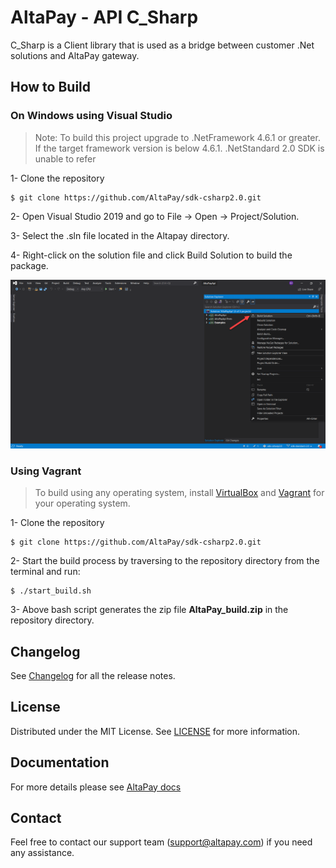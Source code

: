 AltaPay - API C_Sharp
=====================

C_Sharp is a Client library that is used as a bridge between customer .Net solutions and AltaPay gateway.


## How to Build

### On Windows using Visual Studio 

> Note: To build this project upgrade to .NetFramework 4.6.1 or greater. If the target framework version is below 4.6.1. .NetStandard 2.0 SDK is unable to refer

1- Clone the repository 

    $ git clone https://github.com/AltaPay/sdk-csharp2.0.git

2- Open Visual Studio 2019 and go to File → Open → Project/Solution.

3- Select the .sln file located in the Altapay directory.

4- Right-click on the solution file and click Build Solution to build the package.

![Download](docs/build-project.png)


### Using Vagrant

> To build using any operating system, install [VirtualBox](https://www.virtualbox.org/wiki/Downloads) and [Vagrant](https://www.vagrantup.com/downloads) for your operating system.
 
1- Clone the repository

    $ git clone https://github.com/AltaPay/sdk-csharp2.0.git

2- Start the build process by traversing to the repository directory from the terminal and run:

    $ ./start_build.sh

3-  Above bash script generates the zip file **AltaPay_build.zip** in the repository directory. 

## Changelog

See [Changelog](CHANGELOG.md) for all the release notes.

## License

Distributed under the MIT License. See [LICENSE](LICENSE) for more information.

## Documentation

For more details please see [AltaPay docs](https://documentation.altapay.com/)

## Contact
Feel free to contact our support team (support@altapay.com) if you need any assistance.